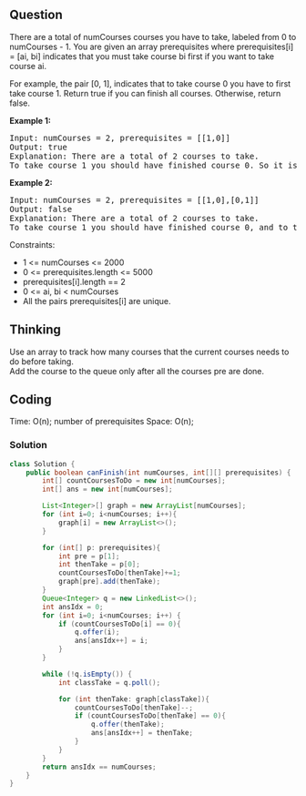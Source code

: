 ## Question
There are a total of numCourses courses you have to take, labeled from 0 to numCourses - 1. You are given an array prerequisites where prerequisites[i] = [ai, bi] indicates that you must take course bi first if you want to take course ai.

For example, the pair [0, 1], indicates that to take course 0 you have to first take course 1.
Return true if you can finish all courses. Otherwise, return false.

**Example 1:**
<pre>
Input: numCourses = 2, prerequisites = [[1,0]]
Output: true
Explanation: There are a total of 2 courses to take. 
To take course 1 you should have finished course 0. So it is possible.
</pre>

**Example 2:**
<pre>
Input: numCourses = 2, prerequisites = [[1,0],[0,1]]
Output: false
Explanation: There are a total of 2 courses to take. 
To take course 1 you should have finished course 0, and to take course 0 you should also have finished course 1. So it is impossible.
</pre>


Constraints:
* 1 <= numCourses <= 2000
* 0 <= prerequisites.length <= 5000
* prerequisites[i].length == 2
* 0 <= ai, bi < numCourses
* All the pairs prerequisites[i] are unique.


## Thinking
Use an array to track how many courses that the current courses needs to do before taking.  
Add the course to the queue only after all the courses pre are done.

## Coding
Time: O(n);  number of prerequisites
Space: O(n);

### Solution
```java
class Solution {
    public boolean canFinish(int numCourses, int[][] prerequisites) {
        int[] countCoursesToDo = new int[numCourses];
        int[] ans = new int[numCourses];

        List<Integer>[] graph = new ArrayList[numCourses];
        for (int i=0; i<numCourses; i++){
            graph[i] = new ArrayList<>();
        }

        for (int[] p: prerequisites){
            int pre = p[1];
            int thenTake = p[0];
            countCoursesToDo[thenTake]+=1;
            graph[pre].add(thenTake);
        }
        Queue<Integer> q = new LinkedList<>();
        int ansIdx = 0;
        for (int i=0; i<numCourses; i++) {
            if (countCoursesToDo[i] == 0){
                q.offer(i);
                ans[ansIdx++] = i;
            }
        }

        while (!q.isEmpty()) {
            int classTake = q.poll();

            for (int thenTake: graph[classTake]){
                countCoursesToDo[thenTake]--;
                if (countCoursesToDo[thenTake] == 0){
                    q.offer(thenTake);
                    ans[ansIdx++] = thenTake;
                }
            }
        }
        return ansIdx == numCourses;
    }
}
```